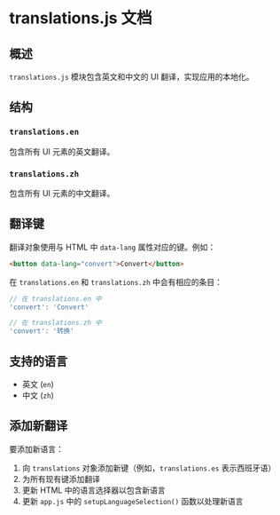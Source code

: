# translations.js 文档

## 概述

`translations.js` 模块包含英文和中文的 UI 翻译，实现应用的本地化。

## 结构

### `translations.en`
包含所有 UI 元素的英文翻译。

### `translations.zh`
包含所有 UI 元素的中文翻译。

## 翻译键

翻译对象使用与 HTML 中 `data-lang` 属性对应的键。例如：

```html
<button data-lang="convert">Convert</button>
```

在 `translations.en` 和 `translations.zh` 中会有相应的条目：

```javascript
// 在 translations.en 中
'convert': 'Convert'

// 在 translations.zh 中
'convert': '转换'
```

## 支持的语言

- 英文 (`en`)
- 中文 (`zh`)

## 添加新翻译

要添加新语言：

1. 向 `translations` 对象添加新键（例如，`translations.es` 表示西班牙语）
2. 为所有现有键添加翻译
3. 更新 HTML 中的语言选择器以包含新语言
4. 更新 `app.js` 中的 `setupLanguageSelection()` 函数以处理新语言